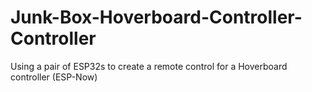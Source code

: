 # Junk-Box-Hoverboard-Controller-Controller
Using a pair of ESP32s to create a remote control for a Hoverboard controller (ESP-Now)
